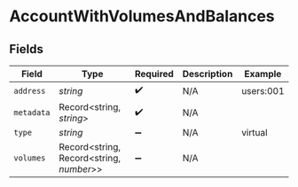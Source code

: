 # AccountWithVolumesAndBalances


## Fields

| Field                                    | Type                                     | Required                                 | Description                              | Example                                  |
| ---------------------------------------- | ---------------------------------------- | ---------------------------------------- | ---------------------------------------- | ---------------------------------------- |
| `address`                                | *string*                                 | :heavy_check_mark:                       | N/A                                      | users:001                                |
| `metadata`                               | Record<string, *string*>                 | :heavy_check_mark:                       | N/A                                      |                                          |
| `type`                                   | *string*                                 | :heavy_minus_sign:                       | N/A                                      | virtual                                  |
| `volumes`                                | Record<string, Record<string, *number*>> | :heavy_minus_sign:                       | N/A                                      |                                          |